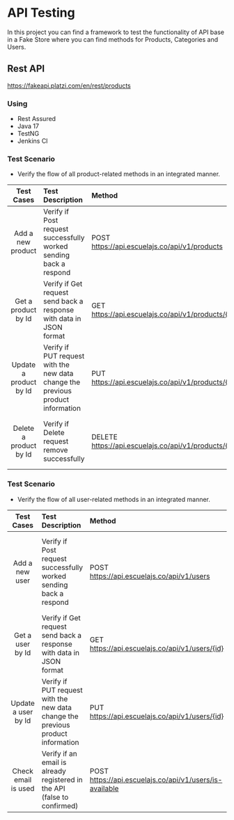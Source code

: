 # API Testing
In this project you can find a framework to test the functionality of API base in a Fake Store where you can find methods for Products, Categories and Users. 

## Rest API
https://fakeapi.platzi.com/en/rest/products

### Using

- Rest Assured
- Java 17
- TestNG
- Jenkins CI

### Test Scenario
- Verify the flow of all product-related methods in an integrated manner.

|       Test Cases       | Test Description                                                                | Method                                                                                        |                                 Expected Result                                 |
|:----------------------:|:--------------------------------------------------------------------------------|:----------------------------------------------------------------------------------------------|:-------------------------------------------------------------------------------:|
|   Add a new product    | Verify if Post request successfully worked sending back a respond               | POST https://api.escuelajs.co/api/v1/products                                                 | Status code 200<br/>Title added<br/>Price added<br/>Description<br/>Image added |
|  Get a product by Id   | Verify if Get request send back a response with data in JSON format             | GET https://api.escuelajs.co/api/v1/products/{id}                                             |                                 Status code 200                                 |
| Update a product by Id | Verify if PUT request with the new data change the previous product information | PUT https://api.escuelajs.co/api/v1/products/{id}                                             |            Status code 200<br/>Title changed<br/> Price changed<br/>            |
| Delete a product by Id | Verify if Delete request remove successfully                                    | DELETE https://api.escuelajs.co/api/v1/products/{id}                                          |          Status code 200<br/>Verify true response with is deleted<br/>          |

### Test Scenario
- Verify the flow of all user-related methods in an integrated manner.

|     Test Cases      | Test Description                                                                | Method                                                                                              |                               Expected Result                                |
|:-------------------:|:--------------------------------------------------------------------------------|:----------------------------------------------------------------------------------------------------|:----------------------------------------------------------------------------:|
|   Add a new user    | Verify if Post request successfully worked sending back a respond               | POST https://api.escuelajs.co/api/v1/users                                                          | Status code 200<br/>Name added<br/>Email added<br/>password<br/>Avatar added |
|  Get a user by Id   | Verify if Get request send back a response with data in JSON format             | GET https://api.escuelajs.co/api/v1/users/{id}                                                      |                               Status code 200                                |
| Update a user by Id | Verify if PUT request with the new data change the previous product information | PUT https://api.escuelajs.co/api/v1/users/{id}                                                      |           Status code 200<br/>Name changed<br/> Email changed<br/>           |
| Check email is used | Verify if an email is already registered in the API (false to confirmed)        | POST https://api.escuelajs.co/api/v1/users/is-available                                             |              Status code 200<br/>Verify isAvailable: false<br/>              |

